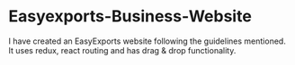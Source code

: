 # Easyexports-Business-Website

I have created an EasyExports website following the guidelines mentioned. It uses redux, react routing and has drag & drop functionality.
